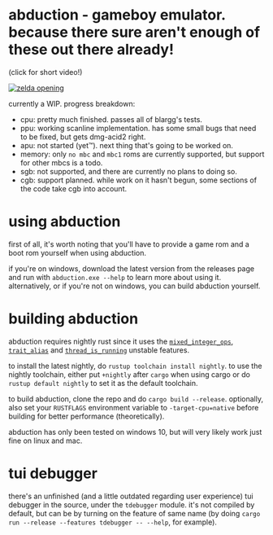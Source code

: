 # abduction - gameboy emulator. because there sure aren't enough of these out there already!

(click for short video!)

[![zelda opening](http://img.youtube.com/vi/jRXfu4RTL3s/0.jpg)](http://www.youtube.com/watch?v=jRXfu4RTL3s "zelda opening")

currently a WIP. progress breakdown:
- cpu: pretty much finished. passes all of blargg's tests.
- ppu: working scanline implementation. has some small bugs that need to be fixed, but gets dmg-acid2 right.
- apu: not started (yet™). next thing that's going to be worked on.
- memory: only `no mbc` and `mbc1` roms are currently supported, but support for other mbcs is a todo.
- sgb: not supported, and there are currently no plans to doing so.
- cgb: support planned. while work on it hasn't begun, some sections of the code take cgb into account.


# using abduction

first of all, it's worth noting that you'll have to provide a game rom and a boot rom yourself when using abduction.

if you're on windows, download the latest version from the releases page and run with `abduction.exe --help` to learn more about using it. alternatively, or if you're not on windows, you can build abduction yourself.


# building abduction

abduction requires nightly rust since it uses the [`mixed_integer_ops`](https://github.com/rust-lang/rust/issues/87840), [`trait_alias`](https://github.com/rust-lang/rust/issues/41517) and [`thread_is_running`](https://github.com/rust-lang/rust/issues/90470) unstable features. 

to install the latest nightly, do `rustup toolchain install nightly`. to use the nightly toolchain, either put `+nightly` after `cargo` when using cargo or do `rustup default nightly` to set it as the default toolchain.

to build abduction, clone the repo and do `cargo build --release`. optionally, also set your `RUSTFLAGS` environment variable to `-target-cpu=native` before building for better performance (theoretically).

abduction has only been tested on windows 10, but will very likely work just fine on linux and mac.


# tui debugger

there's an unfinished (and a little outdated regarding user experience) tui debugger in the source, under the `tdebugger` module. it's not compiled by default, but can be by turning on the feature of same name (by doing `cargo run --release --features tdebugger -- --help`, for example).